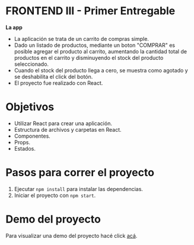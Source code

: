 # FRONTEND III - Primer Entregable

**La app**

- La aplicación se trata de un carrito de compras simple.
- Dado un listado de productos, mediante un boton "COMPRAR" es posible agregar el producto al carrito, aumentando la cantidad total de productos en el carrito y disminuyendo el stock del producto seleccionado.
- Cuando el stock del producto llega a cero, se muestra como agotado y se deshabilita el click del botón.
- El proyecto fue realizado con React.

# Objetivos

- Utilizar React para crear una aplicación.
- Estructura de archivos y carpetas en React.
- Componentes.
- Props.
- Estados.

# Pasos para correr el proyecto

1. Ejecutar `npm install` para instalar las dependencias.
2. Iniciar el proyecto con `npm start`.

# Demo del proyecto

Para visualizar una demo del proyecto hacé click [acá](./demoReactFE3.gif).

